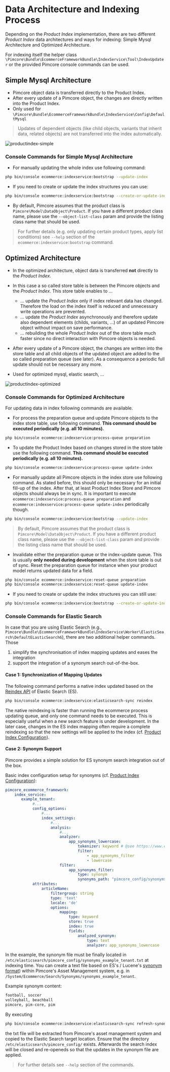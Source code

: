 # Data Architecture and Indexing Process
Depending on the *Product Index* implementation, there are two different *Product Index* data architectures and ways for 
indexing: Simple Mysql Architecture and Optimized Architecture. 

For indexing itself the helper class `\Pimcore\Bundle\EcommerceFrameworkBundle\IndexService\Tool\IndexUpdater` 
or the provided Pimcore console commands can be used. 


## Simple Mysql Architecture
- Pimcore object data is transferred directly to the Product Index. 
- After every update of a Pimcore object, the changes are directly written into the Product Index. 
- Only used for `\Pimcore\Bundle\EcommerceFrameworkBundle\IndexService\Config\DefaultMysql`

> Updates of dependent objects (like child objects, variants that inherit data, related objects) are not transferred 
> into the index automatically. 


![productindex-simple](../../../img/productindex-simple.png)

### Console Commands for Simple Mysql Architecture

- For manually updating the whole index use following command: 
```bash
php bin/console ecommerce:indexservice:bootstrap --update-index
```

- If you need to create or update the index structures you can use:
```bash
php bin/console ecommerce:indexservice:bootstrap --create-or-update-index-structure
```

- By default, Pimcore assumes that the product class is `Pimcore\Model\DataObject\Product`. If you have a 
different product class name, please use the `--object-list-class` param and provide the listing class name
that should be used. 

> For further details (e.g. only updating certain product types, apply list conditions) see `--help` section of the 
>`ecommerce:indexservice:bootstrap` command. 




## Optimized Architecture
- In the optimized architecture, object data is transferred **not** directly to the *Product Index*. 
- In this case a so called store table is between the Pimcore objects and the *Product Index*. This store table enables to ...
   - ... update the *Product Index* only if index relevant data has changed. Therefore the load on the index itself is reduced 
         and unnecessary write operations are prevented. 
   - ... update the *Product Index* asynchronously and therefore update also dependent elements (childs, variants, ...) 
         of an updated Pimcore object without impact on save performance. 
   - ... rebuilding the whole *Product Index* out of the store table much faster since no direct interaction with 
         Pimcore objects is needed. 

- After every update of a Pimcore object, the changes are written into the store table and all child objects of the 
updated object are added to the so called preparation queue (see later). As a consequence a periodic full update 
should not be necessary any more.
- Used for optimized mysql, elastic search, ...

![productindex-optimized](../../../img/productindex-optimized.png)


### Console Commands for Optimized Architecture

For updating data in index following commands are available.
- For process the preparation queue and update Pimcore objects to the index store table, use following command. 
**This command should be executed periodically (e.g. all 10 minutes).**

```bash
php bin/console ecommerce:indexservice:process-queue preparation
```

- To update the Product Index based on changes stored in the store table use the following command. 
**This command should be executed periodically (e.g. all 10 minutes).**

```bash
php bin/console ecommerce:indexservice:process-queue update-index
```

- For manually update all Pimcore objects in the index store use following command. As stated before, this should only be
  necessary for an initial fill-up of the index. After that, at least Product Index Store and Pimcore objects should always 
  be in sync. It is important to execute `ecommerce:indexservice:process-queue preparation` and 
  `ecommerce:indexservice:process-queue update-index` periodically though.
```bash
php bin/console ecommerce:indexservice:bootstrap --update-index
```
> By default, Pimcore assumes that the product class is `Pimcore\Model\DataObject\Product`. If you have a 
> different product class name, please use the `--object-list-class` param and provide the listing class name
> that should be used. 

- Invalidate either the preparation queue or the index-update queue. This is usually **only needed during development** when 
  the store table is out of sync. Reset the preparation queue for instance when your product model 
  returns updated data for a field.
```bash
php bin/console ecommerce:indexservice:reset-queue preparation
php bin/console ecommerce:indexservice:reset-queue update-index
```

- If you need to create or update the index structures you can still use:
```bash
php bin/console ecommerce:indexservice:bootstrap --create-or-update-index-structure
```

### Console Commands for Elastic Search
In case that you are using Elastic Search (e.g., ``Pimcore\Bundle\EcommerceFrameworkBundle\IndexService\Worker\ElasticSearch\DefaultELasticSearch6``),
 there are two additional helper commands. Those 
  1)  simplify the synchronisation of index mapping updates and eases the integration
  2)  support the integration of a synonym search out-of-the-box.

#### Case 1: Synchronization of Mapping Updates
The following command performs a native index updated based on the [Reindex API](https://www.elastic.co/guide/en/elasticsearch/reference/current/docs-reindex.html)
of Elastic Search (ES).

```bash
php bin/console ecommerce:indexservice:elasticsearch-sync reindex
```

The native reindexing is faster than running the ecommerce process updating queue, and only one command needs to be executed.
This is especially useful when a new search feature is under development. In the later case, changes in the ES index mapping
often require a complete reindexing so that the new settings will be applied to the index
(cf. [Product Index Configuration](../)).

#### Case 2: Synonym Support
Pimcore provides a simple solution for ES synonym search integration out of the box.

Basic index configuration setup for synonyms (cf. [Product Index Configuration](../)):
```yml
pimcore_ecommerce_framework:
    index_service:
       example_tenant:
            #...            
            config_options: 
                #...
                index_settings:
                    #...
                    analysis:
                        #...                        
                        analyzer:
                            app_synonyms_lowercase:
                                tokenizer: keyword # @see https://www.elastic.co/guide/en/elasticsearch/reference/current/analysis-tokenizers.html
                                filter:
                                    - app_synonyms_filter
                                    - lowercase
                        filter:
                            app_synonyms_filter:
                                type: synonym
                                synonyms_path: "pimcore_config/synonyms_example_tenant.txt" # must reside in /etc/elasticsearch/
            attributes:
                articleName:
                    filtergroup: string
                    type: 'text'
                    locale: 'de'
                    options:
                        mapping:
                            type: keyword
                            store: true
                            index: true
                            fields:                                 
                                analyzed_synonym:
                                    type: text
                                    analyzer: app_synonyms_lowercase             
```

In the example, the synonym file must be finally located in ``/etc/elasticsearch/pimcore_config/synonyms_example_tenant.txt`` at indexing time.
You can create a text file based on ES's / Lucene's [synonym format](https://www.elastic.co/guide/en/elasticsearch/reference/current/analysis-synonym-tokenfilter.html))
within Pimcore's Asset Management system, e.g. in ``/System/Ecommerce/Search/Synonyms/synonyms_example_tenant``.

Example synonym content: 
```txt
football, soccer
volleyball, beachball
pimcore, pim-core, pim
```

By executing

```bash
php bin/console ecommerce:indexservice:elasticsearch-sync refresh-synonyms --synonymAssetSourceFolder=/System/Ecommerce/Search/Synonyms
```
the txt file will be extracted from Pimcore's asset management system and copied to the Elastic Search target location. 
Ensure that the directory ``/etc/elasticsearch/pimcore_config/`` exists.
Afterwards the search index will be closed and re-openeds so that the updates in the synonym file are applied.

> For further details see `--help` section of the commands. 


